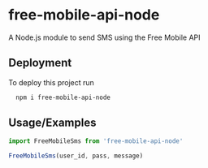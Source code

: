 # free-mobile-api-node

A Node.js module to send SMS using the Free Mobile API

## Deployment

To deploy this project run

```bash
  npm i free-mobile-api-node
```

## Usage/Examples

```javascript
import FreeMobileSms from 'free-mobile-api-node'

FreeMobileSms(user_id, pass, message)
```
